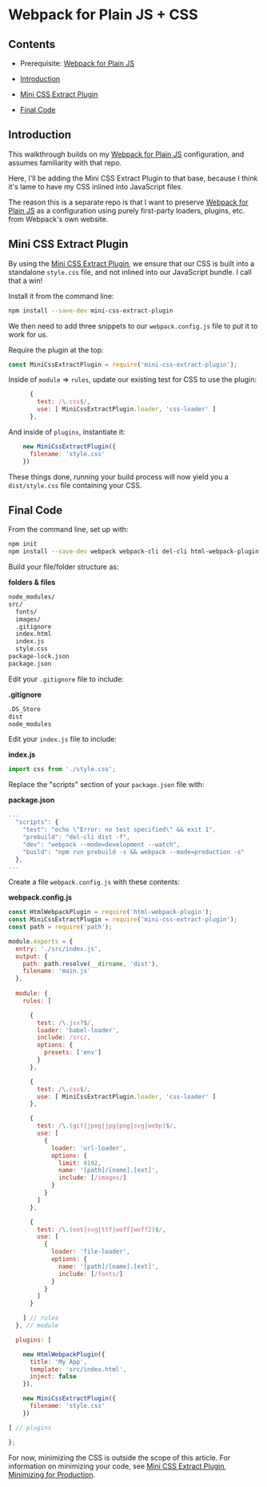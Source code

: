 # Webpack for Plain JS + CSS

## Contents

  - Prerequisite: [Webpack for Plain JS](https://github.com/mjcampagna/webpack-for-plain-js)

  - [Introduction](#introduction)
  - [Mini CSS Extract Plugin](#mini-css-extract-plugin)
  - [Final Code](#final-code)

## Introduction

This walkthrough builds on my [Webpack for Plain JS](https://github.com/mjcampagna/webpack-for-plain-js) configuration, and assumes familiarity with that repo.

Here, I'll be adding the Mini CSS Extract Plugin to that base, because I think it's lame to have my CSS inlined into JavaScript files.

The reason this is a separate repo is that I want to preserve [Webpack for Plain JS](https://github.com/mjcampagna/webpack-for-plain-js) as a configuration using purely first-party loaders, plugins, etc. from Webpack's own website.

## Mini CSS Extract Plugin

By using the [Mini CSS Extract Plugin](https://github.com/webpack-contrib/mini-css-extract-plugin), we ensure that our CSS is built into a standalone `style.css` file, and not inlined into our JavaScript bundle. I call that a win!

Install it from the command line:

```sh
npm install --save-dev mini-css-extract-plugin
```

We then need to add three snippets to our `webpack.config.js` file to put it to work for us.

Require the plugin at the top:

```js
const MiniCssExtractPlugin = require('mini-css-extract-plugin');
```

Inside of `module` => `rules`, update our existing test for CSS to use the plugin:

```js
      {
        test: /\.css$/,
        use: [ MiniCssExtractPlugin.loader, 'css-loader' ]
      },
```

And inside of `plugins`, instantiate it:

```js
    new MiniCssExtractPlugin({
      filename: 'style.css'
    })
```

These things done, running your build process will now yield you a `dist/style.css` file containing your CSS.

## Final Code

From the command line, set up with:

```sh
npm init
npm install --save-dev webpack webpack-cli del-cli html-webpack-plugin babel-core babel-loader babel-preset-env style-loader css-loader file-loader url-loader mini-css-extract-plugin
```

Build your file/folder structure as:

**folders & files**  
```sh
node_modules/
src/
  fonts/
  images/
  .gitignore
  index.html
  index.js
  style.css
package-lock.json
package.json
```

Edit your `.gitignore` file to include: 

**.gitignore**  
```sh
.DS_Store
dist
node_modules
```

Edit your `index.js` file to include: 

**index.js**  
```js
import css from './style.css';
```

Replace the "scripts" section of your `package.json` file with:

**package.json**
```js
...
  "scripts": {
    "test": "echo \"Error: no test specified\" && exit 1",
    "prebuild": "del-cli dist -f",
    "dev": "webpack --mode=development --watch",
    "build": "npm run prebuild -s && webpack --mode=production -s"
  },
...
```

Create a file `webpack.config.js` with these contents:

**webpack.config.js**  
```js
const HtmlWebpackPlugin = require('html-webpack-plugin');
const MiniCssExtractPlugin = require('mini-css-extract-plugin');
const path = require('path');

module.exports = {
  entry: './src/index.js',
  output: {
    path: path.resolve(__dirname, 'dist'),
    filename: 'main.js'
  },
  
  module: {
    rules: [

      { 
        test: /\.jsx?$/, 
        loader: 'babel-loader',
        include: /src/,
        options: {
          presets: ['env']
        }
      },

      {
        test: /\.css$/,
        use: [ MiniCssExtractPlugin.loader, 'css-loader' ]
      },

      {
        test: /\.(gif|jpeg|jpg|png|svg|webp)$/,
        use: [
          {
            loader: 'url-loader',
            options: {
              limit: 8192,
              name: '[path]/[name].[ext]',
              include: [/images/]
            }
          }
        ]
      },

      {
        test: /\.(eot|svg|ttf|woff|woff2)$/,
        use: [
          {
            loader: 'file-loader',
            options: {
              name: '[path]/[name].[ext]',
              include: [/fonts/]
            }
          }
        ]
      }

    ] // rules
  }, // module

  plugins: [

    new HtmlWebpackPlugin({
      title: 'My App',
      template: 'src/index.html',
      inject: false
    }),

    new MiniCssExtractPlugin({
      filename: 'style.css'
    })

] // plugins

};
```

For now, minimizing the CSS is outside the scope of this article. For information on minimizing your code, see [Mini CSS Extract Plugin, Minimizing for Production](https://github.com/webpack-contrib/mini-css-extract-plugin#minimizing-for-production).
